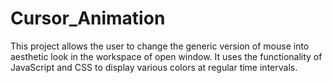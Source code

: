 # Cursor_Animation
This project allows the user to change the generic version of mouse into aesthetic look in the workspace of open window. It uses the functionality of JavaScript and CSS to display various colors at regular time intervals. 
